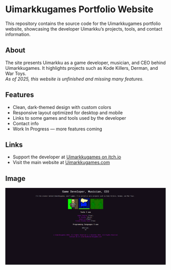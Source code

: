 # Uimarkkugames Portfolio Website

This repository contains the source code for the Uimarkkugames portfolio website, showcasing the developer Uimarkku’s projects, tools, and contact information.

## About

The site presents Uimarkku as a game developer, musician, and CEO behind Uimarkkugames. It highlights projects such as Kode Killers, Derman, and War Toys.  
*As of 2025, this website is unfinished and missing many features.*

## Features

- Clean, dark-themed design with custom colors  
- Responsive layout optimized for desktop and mobile  
- Links to some games and tools used by the developer  
- Contact info  
- Work In Progress — more features coming

## Links

- Support the developer at [Uimarkkugames on itch.io](https://uimarkkugames.itch.io)  
- Visit the main website at [Uimarkkugames.com](www.uimarkkugames.com)

## Image

![Screenshot of the website](https://github.com/UimarkkuGames/Portfolio.Uimarkkugames.com/blob/main/Images/Screenshot1.png)
